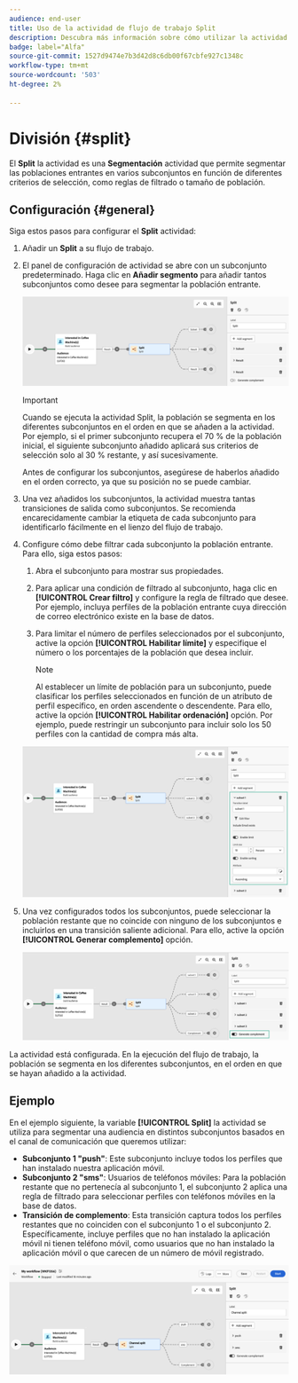 ```yaml
---
audience: end-user
title: Uso de la actividad de flujo de trabajo Split
description: Descubra más información sobre cómo utilizar la actividad del flujo de trabajo División
badge: label="Alfa"
source-git-commit: 1527d9474e7b3d42d8c6db00f67cbfe927c1348c
workflow-type: tm+mt
source-wordcount: '503'
ht-degree: 2%

---
```



# División {#split}

El **Split** la actividad es una **Segmentación** actividad que permite segmentar las poblaciones entrantes en varios subconjuntos en función de diferentes criterios de selección, como reglas de filtrado o tamaño de población.

## Configuración {#general}

Siga estos pasos para configurar el **Split** actividad:

1. Añadir un **Split** a su flujo de trabajo.

1. El panel de configuración de actividad se abre con un subconjunto predeterminado. Haga clic en **Añadir segmento** para añadir tantos subconjuntos como desee para segmentar la población entrante.

   ![](../assets/workflow-split.png)

   >[!IMPORTANT]
   >
   >Cuando se ejecuta la actividad Split, la población se segmenta en los diferentes subconjuntos en el orden en que se añaden a la actividad. Por ejemplo, si el primer subconjunto recupera el 70 % de la población inicial, el siguiente subconjunto añadido aplicará sus criterios de selección solo al 30 % restante, y así sucesivamente.
   >
   > Antes de configurar los subconjuntos, asegúrese de haberlos añadido en el orden correcto, ya que su posición no se puede cambiar.

1. Una vez añadidos los subconjuntos, la actividad muestra tantas transiciones de salida como subconjuntos. Se recomienda encarecidamente cambiar la etiqueta de cada subconjunto para identificarlo fácilmente en el lienzo del flujo de trabajo.

1. Configure cómo debe filtrar cada subconjunto la población entrante. Para ello, siga estos pasos:

   1. Abra el subconjunto para mostrar sus propiedades.

   1. Para aplicar una condición de filtrado al subconjunto, haga clic en **[!UICONTROL Crear filtro]** y configure la regla de filtrado que desee. Por ejemplo, incluya perfiles de la población entrante cuya dirección de correo electrónico existe en la base de datos.

   1. Para limitar el número de perfiles seleccionados por el subconjunto, active la opción **[!UICONTROL Habilitar límite]** y especifique el número o los porcentajes de la población que desea incluir.

      >[!NOTE]
      >
      >Al establecer un límite de población para un subconjunto, puede clasificar los perfiles seleccionados en función de un atributo de perfil específico, en orden ascendente o descendente. Para ello, active la opción **[!UICONTROL Habilitar ordenación]** opción. Por ejemplo, puede restringir un subconjunto para incluir solo los 50 perfiles con la cantidad de compra más alta.

   ![](../assets/workflow-split-subset.png)

1. Una vez configurados todos los subconjuntos, puede seleccionar la población restante que no coincide con ninguno de los subconjuntos e incluirlos en una transición saliente adicional. Para ello, active la opción **[!UICONTROL Generar complemento]** opción.

   ![](../assets/workflow-split-complement.png)

La actividad está configurada. En la ejecución del flujo de trabajo, la población se segmenta en los diferentes subconjuntos, en el orden en que se hayan añadido a la actividad.

## Ejemplo

En el ejemplo siguiente, la variable **[!UICONTROL Split]** la actividad se utiliza para segmentar una audiencia en distintos subconjuntos basados en el canal de comunicación que queremos utilizar:

* **Subconjunto 1 &quot;push&quot;**: Este subconjunto incluye todos los perfiles que han instalado nuestra aplicación móvil.
* **Subconjunto 2 &quot;sms&quot;**: Usuarios de teléfonos móviles: Para la población restante que no pertenecía al subconjunto 1, el subconjunto 2 aplica una regla de filtrado para seleccionar perfiles con teléfonos móviles en la base de datos.
* **Transición de complemento**: Esta transición captura todos los perfiles restantes que no coinciden con el subconjunto 1 o el subconjunto 2. Específicamente, incluye perfiles que no han instalado la aplicación móvil ni tienen teléfono móvil, como usuarios que no han instalado la aplicación móvil o que carecen de un número de móvil registrado.

![](../assets/workflow-split-example.png)
